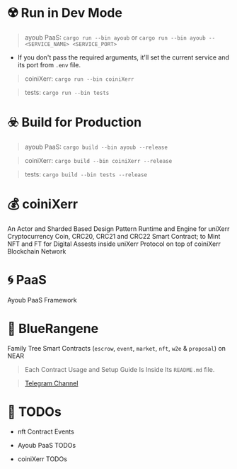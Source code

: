 

# ☢️ Run in Dev Mode

> ayoub PaaS: ```cargo run --bin ayoub``` or ```cargo run --bin ayoub -- <SERVICE_NAME> <SERVICE_PORT>``` 

* If you don't pass the required arguments, it'll set the current service and its port from `.env` file.

> coiniXerr: ```cargo run --bin coiniXerr```

> tests: ```cargo run --bin tests```

# ☣️ Build for Production

> ayoub PaaS: ```cargo build --bin ayoub --release```

> coiniXerr: ```cargo build --bin coiniXerr --release```

> tests: ```cargo build --bin tests --release```

# 💰 coiniXerr 

An Actor and Sharded Based Design Pattern Runtime and Engine for uniXerr Cryptocurrency Coin, CRC20, CRC21 and CRC22 Smart Contract; to Mint NFT and FT for Digital Assests inside uniXerr Protocol on top of coiniXerr Blockchain Network

# 🌀 PaaS 

Ayoub PaaS Framework

# 🧧 BlueRangene

Family Tree Smart Contracts (`escrow`, `event`, `market`, `nft`, `w2e` & `proposal`) on NEAR

> Each Contract Usage and Setup Guide Is Inside Its `README.md` file.

> [Telegram Channel](https://t.me/bluerangene)

# 📌 TODOs

* nft Contract Events

* Ayoub PaaS TODOs

* coiniXerr TODOs